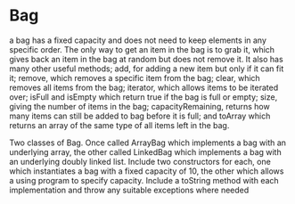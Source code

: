 # Bag
 a bag has a fixed capacity and does not need to keep elements in any specific order. The only way to get an item in the bag is to grab it, which gives back an item in the bag at random but does not remove it.
 It also has many other useful methods; add, for adding a new item but only if it
can fit it; remove, which removes a specific item from the bag; clear, which removes all items from the
bag; iterator, which allows items to be iterated over; isFull and isEmpty which return true if the bag is
full or empty; size, giving the number of items in the bag; capacityRemaining, returns how many items
can still be added to bag before it is full; and toArray which returns an array of the same type of all
items left in the bag.

Two classes of Bag. Once called ArrayBag which implements a bag with an
underlying array, the other called LinkedBag which implements a bag with an underlying doubly
linked list. Include two constructors for each, one which instantiates a bag with a fixed capacity of 10,
the other which allows a using program to specify capacity. Include a toString method with each
implementation and throw any suitable exceptions where needed
